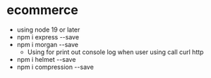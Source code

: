 # ecommerce
- using node 19 or later
- npm i express --save
- npm i morgan --save 
  - Using for print out console log when user using call curl http
- npm i helmet --save
- npm i compression --save
